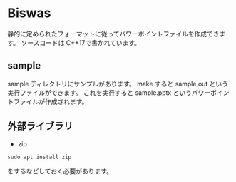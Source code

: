 # Biswas

静的に定められたフォーマットに従ってパワーポイントファイルを作成できます。
ソースコードは C++17で書かれています。

## sample

sample ディレクトリにサンプルがあります。
make すると sample.out という実行ファイルができます。
これを実行すると sample.pptx というパワーポイントファイルが作成されます。

## 外部ライブラリ

- zip

```
sudo apt install zip
```

をするなどしておく必要があります。
